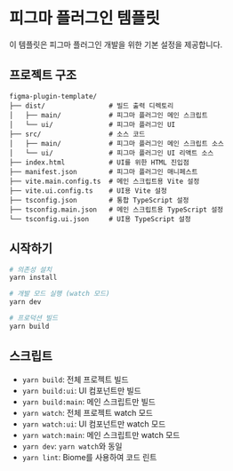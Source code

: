 # 피그마 플러그인 템플릿

이 템플릿은 피그마 플러그인 개발을 위한 기본 설정을 제공합니다.

## 프로젝트 구조

```
figma-plugin-template/
├── dist/                # 빌드 출력 디렉토리
│   ├── main/            # 피그마 플러그인 메인 스크립트
│   └── ui/              # 피그마 플러그인 UI
├── src/                 # 소스 코드
│   ├── main/            # 피그마 플러그인 메인 스크립트 소스
│   └── ui/              # 피그마 플러그인 UI 리액트 소스
├── index.html           # UI를 위한 HTML 진입점
├── manifest.json        # 피그마 플러그인 매니페스트
├── vite.main.config.ts  # 메인 스크립트용 Vite 설정
├── vite.ui.config.ts    # UI용 Vite 설정
├── tsconfig.json        # 통합 TypeScript 설정
├── tsconfig.main.json   # 메인 스크립트용 TypeScript 설정
└── tsconfig.ui.json     # UI용 TypeScript 설정
```

## 시작하기

```bash
# 의존성 설치
yarn install

# 개발 모드 실행 (watch 모드)
yarn dev

# 프로덕션 빌드
yarn build
```

## 스크립트

- `yarn build`: 전체 프로젝트 빌드
- `yarn build:ui`: UI 컴포넌트만 빌드
- `yarn build:main`: 메인 스크립트만 빌드
- `yarn watch`: 전체 프로젝트 watch 모드
- `yarn watch:ui`: UI 컴포넌트만 watch 모드
- `yarn watch:main`: 메인 스크립트만 watch 모드
- `yarn dev`: `yarn watch`와 동일
- `yarn lint`: Biome를 사용하여 코드 린트 